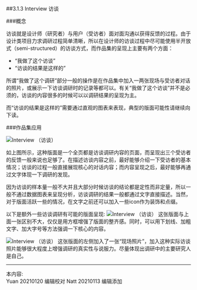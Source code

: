 ##3.1.3 Interview 访谈

###概念

访谈就是设计师（研究者）与用户（受访者）面对面沟通以获得反馈的过程。由于设计类项目力求调研过程简单清晰，所以在设计师的访谈过程中尽可能使用半开放式（semi-structured）的访谈方式，而作品集的呈现上主要有两个方面：

* “我做了这个访谈”
* “访谈的结果是这样的”

所谓“我做了这个调研”部分一般的操作是在作品集中加入一两张现场与受访者对话的照片，或展示一下访谈调研时的记录等都可以。有关“我做了这个访谈”并不是必须的，访谈的内容很多的时候可以以调研结果的呈现为主。

而“访谈的结果是这样的”需要通过直观的图表来表现，典型的版面可能性请继续向下读。


###作品集应用

![Interview （访谈）](http://kitpic.makebi.net/2021/id_08.jpg)

如上图所示，这种版面是一个全页都是访谈调研内容的页面，而呈现出三个受访者的反馈一般来说也足够了。在描述访谈内容之前，最好能够介绍一下受访者的基本情况；访谈的过程一般直接展现核心的对话内容；而内容呈现之后，最好能够再通过文字体现一下调研的发现。

因为访谈的样本量一般不大并且大部分时候访谈的结论都是定性而非定量，所以一般不通过数据图表来呈现分析，访谈调研的结果一般都通过文字直接描述。当然，对于版面活跃一些的情况，在文字之前还可以加入一些icon作为装饰和点缀。

以下是额外一些访谈调研有可能的版面呈现:
![Interview （访谈）](http://kitpic.makebi.net/2021/id_09.jpg)
这张版面与上面一张区别不大，仅仅是用方框增强了版面的整齐感。同时，可以用下划线、加粗文字、加大字号等方法强调一下核心的内容。


![Interview （访谈）](http://kitpic.makebi.net/2021/id_10.jpg)
这张版面的左侧加入了一张“现场照片”，加入这种实际访谈照片能够很大程度上增强调研的真实性与说服力。尽量体现出调研中的主要研究人是自己。


---
本内容:  
Yuan 20210120 编辑校对
Natt 20210113 编辑添加
